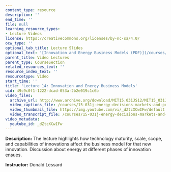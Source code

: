 ```yaml
---
content_type: resource
description: ''
end_time: ''
file: null
learning_resource_types:
- Lecture Videos
license: https://creativecommons.org/licenses/by-nc-sa/4.0/
ocw_type: ''
optional_tab_title: Lecture Slides
optional_text: '[Innovation and Energy Business Models (PDF)](/courses/15-031j-energy-decisions-markets-and-policies-spring-2012/resources/mit15_031js12_lec14)'
parent_title: Video Lectures
parent_type: CourseSection
related_resources_text: ''
resource_index_text: ''
resourcetype: Video
start_time: ''
title: 'Lecture 14: Innovation and Energy Business Models'
uid: 49c9c0f1-1222-dcad-053a-2b2e019c1c6b
video_files:
  archive_url: http://www.archive.org/download/MIT15.031JS12/MIT15_031JS12_lec14_300k.mp4
  video_captions_file: /courses/15-031j-energy-decisions-markets-and-policies-spring-2012/aa39a4819541532eab6ef21b1840ab15_dZtcXCwIFw.vtt
  video_thumbnail_file: https://img.youtube.com/vi/_dZtcXCwIFw/default.jpg
  video_transcript_file: /courses/15-031j-energy-decisions-markets-and-policies-spring-2012/c5a26bafc6ad3110f534d0fc8083bda8_dZtcXCwIFw.pdf
video_metadata:
  youtube_id: _dZtcXCwIFw
---
```


**Description:** The lecture highlights how technology maturity, scale, scope, and capabilities of innovations affect the business model for that new innovation. Discussion about energy at different phases of innovation ensues.

**Instructor:** Donald Lessard

